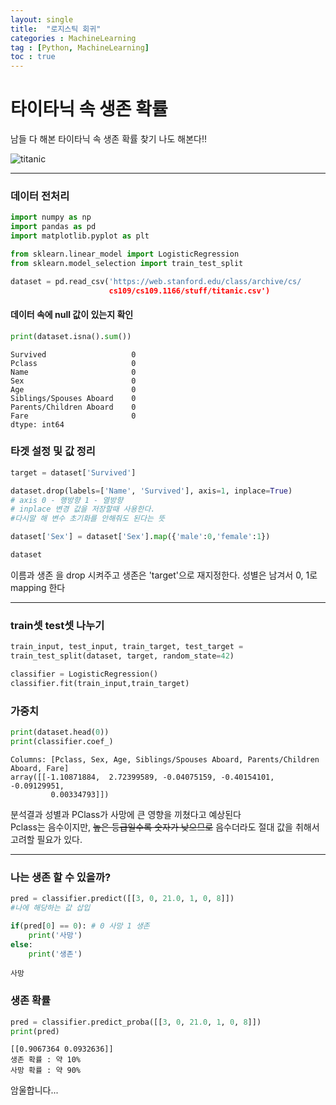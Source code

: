 ```yaml
---
layout: single
title:  "로지스틱 회귀"
categories : MachineLearning
tag : [Python, MachineLearning]
toc : true
---
```



# 타이타닉 속 생존 확률     

남들 다 해본 타이타닉 속 생존 확률 찾기 나도 해본다!!

![titanic](https://img1.daumcdn.net/thumb/R1280x0/?scode=mtistory2&fname=https%3A%2F%2Fblog.kakaocdn.net%2Fdn%2FdLrUgB%2Fbtq4SbEnL9Q%2FzI9kWCpbEhLzH46pPMfz7k%2Fimg.jpg)

------

### 데이터 전처리


```python
import numpy as np
import pandas as pd
import matplotlib.pyplot as plt

from sklearn.linear_model import LogisticRegression
from sklearn.model_selection import train_test_split

dataset = pd.read_csv('https://web.stanford.edu/class/archive/cs/
                      cs109/cs109.1166/stuff/titanic.csv')
```

#### 데이터 속에 null 값이 있는지 확인


```python
print(dataset.isna().sum())
```


    Survived                   0
    Pclass                     0
    Name                       0
    Sex                        0
    Age                        0
    Siblings/Spouses Aboard    0
    Parents/Children Aboard    0
    Fare                       0
    dtype: int64

### 타겟 설정 및 값 정리


```python
target = dataset['Survived']

dataset.drop(labels=['Name', 'Survived'], axis=1, inplace=True)
# axis 0 - 행방향 1 - 열방향
# inplace 변경 값을 저장할때 사용한다. 
#다시말 해 변수 초기화를 안해줘도 된다는 뜻

dataset['Sex'] = dataset['Sex'].map({'male':0,'female':1})

dataset
```

이름과 생존 을 drop 시켜주고 생존은 'target'으로 재지정한다.
성별은 남겨서 0, 1로 mapping 한다

-----

### train셋 test셋 나누기


```python
train_input, test_input, train_target, test_target =
train_test_split(dataset, target, random_state=42)

classifier = LogisticRegression()
classifier.fit(train_input,train_target)

```

### 가중치


```python
print(dataset.head(0))
print(classifier.coef_)
```

    Columns: [Pclass, Sex, Age, Siblings/Spouses Aboard, Parents/Children Aboard, Fare]
    array([[-1.10871884,  2.72399589, -0.04075159, -0.40154101, -0.09129951,
             0.00334793]])

분석결과 성별과 PClass가 사망에 큰 영향을 끼쳤다고 예상된다<br>
Pclass는 음수이지만, ~~높은 등급일수록 숫자가 낮으므로~~  음수더라도 절대 값을 취해서 고려할 필요가 있다.

-----------

### 나는 생존 할 수 있을까?


```python
pred = classifier.predict([[3, 0, 21.0, 1, 0, 8]]) 
#나에 해당하는 값 삽입

if(pred[0] == 0): # 0 사망 1 생존
    print('사망')
else:
    print('생존')
```

    사망

### 생존 확률

```python
pred = classifier.predict_proba([[3, 0, 21.0, 1, 0, 8]])
print(pred)
```

```
[[0.9067364 0.0932636]]
생존 확률 : 약 10%
사망 확률 : 약 90%
```

암울합니다...
